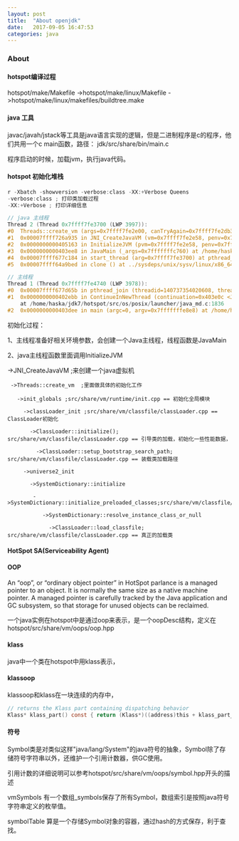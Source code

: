 ```yaml
---
layout: post
title:  "About openjdk"
date:   2017-09-05 16:47:53
categories: java
---
```

### About

#### hotspot编译过程

hotspot/make/Makefile
->hotspot/make/linux/Makefile
->hotspot/make/linux/makefiles/buildtree.make

#### java 工具

javac/javah/jstack等工具是java语言实现的逻辑，但是二进制程序是c的程序，他们共用一个c main函数，路径：
jdk/src/share/bin/main.c

程序启动的时候，加载jvm，执行java代码。

#### hotspot 初始化堆栈

```c
r -Xbatch -showversion -verbose:class -XX:+Verbose Queens
-verbose:class ; 打印类加载过程
-XX:+Verbose ; 打印详细信息

// java 主线程
Thread 2 (Thread 0x7ffff7fe3700 (LWP 3997)):
#0  Threads::create_vm (args=0x7ffff7fe2e00, canTryAgain=0x7ffff7fe2db3) at /home/haska/jdk7/hotspot/src/share/vm/runtime/thread.cpp:3012
#1  0x00007ffff726a935 in JNI_CreateJavaVM (vm=0x7ffff7fe2e58, penv=0x7ffff7fe2e60, args=0x7ffff7fe2e00) at /home/haska/jdk7/hotspot/src/share/vm/prims/jni.cpp:3356
#2  0x0000000000405163 in InitializeJVM (pvm=0x7ffff7fe2e58, penv=0x7ffff7fe2e60, ifn=0x7ffff7fe2ef0) at /home/haska/jdk7/hotspot/src/share/tools/launcher/java.c:1288
#3  0x0000000000403ee8 in JavaMain (_args=0x7fffffffc760) at /home/haska/jdk7/hotspot/src/share/tools/launcher/java.c:423
#4  0x00007ffff677c184 in start_thread (arg=0x7ffff7fe3700) at pthread_create.c:312
#5  0x00007ffff64a9bed in clone () at ../sysdeps/unix/sysv/linux/x86_64/clone.S:111

// 主线程
Thread 1 (Thread 0x7ffff7fe4740 (LWP 3978)):
#0  0x00007ffff677d65b in pthread_join (threadid=140737354020608, thread_return=0x7fffffffc688) at pthread_join.c:92
#1  0x0000000000402ebb in ContinueInNewThread (continuation=0x403e0c <JavaMain>, stack_size=1048576, args=0x7fffffffc760)
    at /home/haska/jdk7/hotspot/src/os/posix/launcher/java_md.c:1836
#2  0x0000000000403dee in main (argc=0, argv=0x7fffffffe8e8) at /home/haska/jdk7/hotspot/src/share/tools/launcher/java.c:389
```

初始化过程：

1、主线程准备好相关环境参数，会创建一个Java主线程，线程函数是JavaMain

2、java主线程函数里面调用InitializeJVM

   ->JNI_CreateJavaVM ;来创建一个java虚拟机
   
     ->Threads::create_vm  ;里面做具体的初始化工作
	   
	   ->init_globals ;src/share/vm/runtime/init.cpp == 初始化全局模块

	     ->classLoader_init ;src/share/vm/classfile/classLoader.cpp == ClassLoader初始化
		 
		   ->ClassLoader::initialize(); src/share/vm/classfile/classLoader.cpp == 引导类的加载，初始化一些性能数据，
		   
		     ->ClassLoader::setup_bootstrap_search_path; src/share/vm/classfile/classLoader.cpp == 装载类加载路径
	     
		 ->universe2_init	 
		 
		   ->SystemDictionary::initialize

  		    ->SystemDictionary::initialize_preloaded_classes;src/share/vm/classfile/systemDictionary.cpp
			   
			   ->SystemDictionary::resolve_instance_class_or_null
			     
				 ->ClassLoader::load_classfile; src/share/vm/classfile/classLoader.cpp == 真正的加载类
				 
#### HotSpot SA(Serviceability Agent)

#### OOP

An “oop”, or “ordinary object pointer” in HotSpot parlance is a managed pointer to an object. 
It is normally the same size as a native machine pointer. 
A managed pointer is carefully tracked by the Java application and GC subsystem, so that storage for unused objects can be reclaimed.

一个java实例在hotspot中是通过oop来表示，是一个oopDesc结构，定义在hotspot/src/share/vm/oops/oop.hpp

#### klass

java中一个类在hotspot中用klass表示，

#### klassoop

klassoop和klass在一块连续的内存中，

```c
// returns the Klass part containing dispatching behavior
Klass* klass_part() const { return (Klass*)((address)this + klass_part_offset_in_bytes()); }
```

#### 符号

Symbol类是对类似这样"java/lang/System"的java符号的抽象，Symbol除了存储符号字符串以外，还维护一个引用计数器，供GC使用。

引用计数的详细说明可以参考hotspot/src/share/vm/oops/symbol.hpp开头的描述

vmSymbols 有一个数组_symbols保存了所有Symbol，数组索引是按照java符号字符串定义的枚举值。

symbolTable 算是一个存储Symbol对象的容器，通过hash的方式保存，利于查找。

